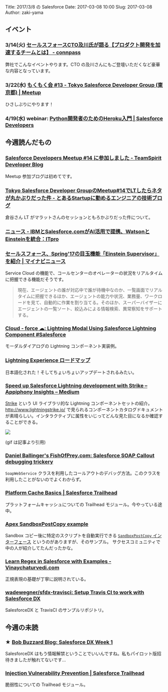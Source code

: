 Title: 2017/3/8 の Salesforce
Date: 2017-03-08 10:00
Slug: 2017-03-08
Author: zaki-yama

## イベント

### 3/14(火) [セールスフォースCTO及川氏が語る【プロダクト開発を加速するチームとは】 - connpass](https://teamspirit.connpass.com/event/50210)

弊社でこんなイベントやります。CTO の及川さんにもご登壇いただくなど豪華な内容となっています。

### 3/22(水) [もくもく会 #13 - Tokyo Salesforce Developer Group (東京都) | Meetup](https://www.meetup.com/ja-JP/Tokyo-Salesforce-Developer-Group/events/238231388/?rv=ea1&_af=event&_af_eid=238231388&https=on)

ひさしぶりにやります！

### 4/19(水) webinar: [Python開発者のためのHeroku入門 | Salesforce Developers](https://developer.salesforce.com/events/webinars/python_heroku_0419/?d=7010M000000mlrc#.WL4Wt8upPQo.twitter)


## 今週読んだもの

### [Salesforce Developers Meetup #14 に参加しました - TeamSpirit Developer Blog](http://teamspirit.hatenablog.com/entry/2017/03/02/150503)

Meetup 参加ブログは初めてです。

### [Tokyo Salesforce Developer GroupのMeetup#14でLTしたらネタが丸かぶりだった件 - とあるStartupに勤めるエンジニアの技術ブログ](http://a-kura.hatenablog.jp/entry/2017/03/02/170733)

倉谷さん LT がマラットさんのセッションともろかぶりだった件について。

### [ニュース - IBMとSalesforce.comがAI活用で提携、WatsonとEinsteinを統合：ITpro](http://itpro.nikkeibp.co.jp/atcl/news/17/030700719/?n_cid=nbpitp_twbn_top&rt=nocnt)

### [セールスフォース、Spring'17の目玉機能「Einstein Supervisor」を紹介 | マイナビニュース](http://news.mynavi.jp/articles/2017/02/20/salesforce/)

Service Cloud の機能で、コールセンターのオペレーターの状況をリアルタイムに把握できる機能だそうです。

> 現在、エージェントの誰が対応中で誰が待機中なのか、一覧画面でリアルタイムに把握できるほか、エージェントの能力や状況、業務量、ワークロードを見て、自動的に作業を割り当てる。そのほか、スーパーバイザーにエージェントの一覧ソート、絞込みによる情報検索、異常察知をサポートする。

### [Cloud - force ☁: Lightning Modal Using Salesforce Lightning Component #Salesforce](http://cloudyabhi.blogspot.jp/2017/03/lightning-modal-using-salesforce.html)

モーダルダイアログの Lightning コンポーネント実装例。

### [Lightning Experience ロードマップ](https://help.salesforce.com/articleView?id=lex_roadmap.htm&type=0)

日本語化された！そしてちょいちょいアップデートされるみたい。

### [Speed up Salesforce Lightning development with Strike – Appiphony Insights – Medium](https://medium.com/appiphony-llc/speed-up-salesforce-lightning-development-with-strike-f7fbfcb3c773#.rmcytnhji)

[Strike](https://github.com/appiphony/Strike-Components) という UI ライブラリ的な Lightning コンポーネントセットの紹介。
http://www.lightningstrike.io/ で見られるコンポーネントカタログドキュメントが素晴らしい。インタラクティブに属性をいじってどんな見た目になるか確認することができる。

<img src="https://cdn-images-1.medium.com/max/1600/1*ph5ByB9XkYNmtKhyigI1tg.gif" />

(gif は記事より引用)

### [Daniel Ballinger's FishOfPrey.com: Salesforce SOAP Callout debugging trickery](http://www.fishofprey.com/2017/03/salesforce-soap-callout-debugging.html)

`SoapWebService` クラスを利用したコールアウトのデバッグ方法。このクラスを利用したことがないのでよくわからず。

### [Platform Cache Basics | Salesforce Trailhead](https://trailhead.salesforce.com/ja/modules/platform_cache)

プラットフォームキャッシュについての Trailhead モジュール。今やっている途中。

### [Apex SandboxPostCopy example](https://gist.github.com/az-ak/58f6043e886a069f0c65682f46349fe6)

Sandbox コピー後に特定のスクリプトを自動実行できる [`SandboxPostCopy` インターフェース](https://developer.salesforce.com/docs/atlas.ja-jp.apexcode.meta/apexcode/apex_interface_System_SandboxPostCopy.htm) というのがありますが、そのサンプル。
サクセスコミュニティで中の人が紹介してたんだったかな。

### [Learn Regex in Salesforce with Examples - Vinaychaturvedi.com](http://www.vinaychaturvedi.com/learn-regex-in-salesforce-with-examples/)

正規表現の基礎が丁寧に説明されている。

### [wadewegner/sfdx-travisci: Setup Travis CI to work with Salesforce DX](https://github.com/wadewegner/sfdx-travisci)

SalesforceDX と TravisCI のサンプルリポジトリ。


## 今週の未読


### ★ [Bob Buzzard Blog: Salesforce DX Week 1](http://bobbuzzard.blogspot.jp/2017/03/salesforce-dx-week-1.html)

SalesforceDX はもう情報解禁ということでいいんですね。私もパイロット版招待きましたが触れてないです...

### [Injection Vulnerability Prevention | Salesforce Trailhead](https://trailhead.salesforce.com/ja/modules/secdev_injection_vulnerabilities)

脆弱性についての Trailhead モジュール。


